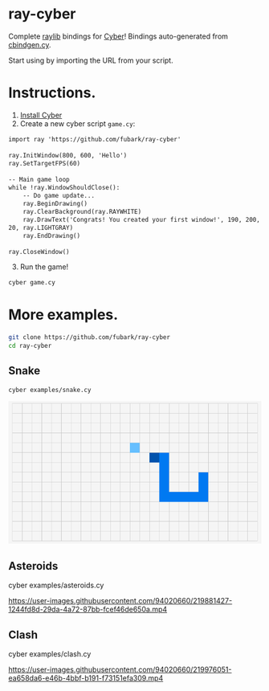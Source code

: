 # ray-cyber
Complete [raylib](https://github.com/raysan5/raylib) bindings for [Cyber](https://cyberscript.dev)!
Bindings auto-generated from [cbindgen.cy](https://github.com/fubark/cyber/blob/master/src/cbindgen.cy).

Start using by importing the URL from your script.

# Instructions.
1. [Install Cyber](https://github.com/fubark/cyber#install)
2. Create a new cyber script `game.cy`:
```text
import ray 'https://github.com/fubark/ray-cyber'

ray.InitWindow(800, 600, 'Hello')
ray.SetTargetFPS(60)

-- Main game loop
while !ray.WindowShouldClose():
    -- Do game update...
    ray.BeginDrawing()
    ray.ClearBackground(ray.RAYWHITE)
    ray.DrawText('Congrats! You created your first window!', 190, 200, 20, ray.LIGHTGRAY)
    ray.EndDrawing()

ray.CloseWindow()
```
3. Run the game!
```sh
cyber game.cy
```

# More examples.
```sh
git clone https://github.com/fubark/ray-cyber
cd ray-cyber
```
## Snake
```sh
cyber examples/snake.cy
```
![snake](./images/classic_snake.png)

## Asteroids
cyber examples/asteroids.cy

https://user-images.githubusercontent.com/94020660/219881427-1244fd8d-29da-4a72-87bb-fcef46de650a.mp4

## Clash
cyber examples/clash.cy

https://user-images.githubusercontent.com/94020660/219976051-ea658da6-e46b-4bbf-b191-f73151efa309.mp4
